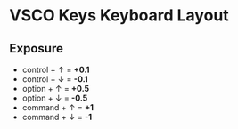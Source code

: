 # VSCO Keys Keyboard Layout

## Exposure 

* control + ↑ = **+0.1**
* control + ↓ = **-0.1**
* option + ↑ = **+0.5** 
* option + ↓ = **-0.5**
* command + ↑ = **+1**
* command + ↓ = **-1**
